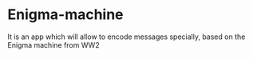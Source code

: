 # Enigma-machine
It is an app which will allow to encode messages specially, based on the Enigma machine from WW2

